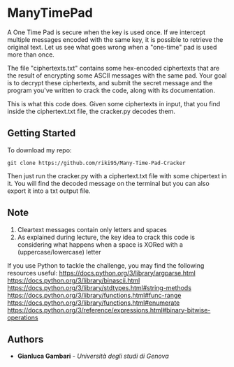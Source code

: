 # ManyTimePad

A One Time Pad is secure when the key is used once. If we intercept multiple messages encoded with the same key, it is possible to retrieve the original text.
Let us see what goes wrong when a "one-time" pad is used more than once.

The file "ciphertexts.txt" contains some hex-encoded ciphertexts that are the result of encrypting some ASCII messages with the same pad.
Your goal is to decrypt these ciphertexts, and submit the secret message and the program you've written to crack the code, along with its documentation.

This is what this code does. Given some ciphertexts in input, that you find inside the ciphertext.txt file, the cracker.py decodes them.

## Getting Started

To download my repo:

```
git clone https://github.com/riki95/Many-Time-Pad-Cracker
```

Then just run the cracker.py with a ciphertext.txt file with some chipertext in it. You will find the decoded message on the terminal but you can also export it into a txt output file.

## Note

1) Cleartext messages contain only letters and spaces
2) As explained during lecture, the key idea to crack this code is considering what happens when a space is XORed with a (uppercase/lowercase) letter

If you use Python to tackle the challenge, you may find the following resources useful:
https://docs.python.org/3/library/argparse.html
https://docs.python.org/3/library/binascii.html
https://docs.python.org/3/library/stdtypes.html#string-methods
https://docs.python.org/3/library/functions.html#func-range
https://docs.python.org/3/library/functions.html#enumerate
https://docs.python.org/3/reference/expressions.html#binary-bitwise-operations

## Authors

* **Gianluca Gambari** - *Università degli studi di Genova*
